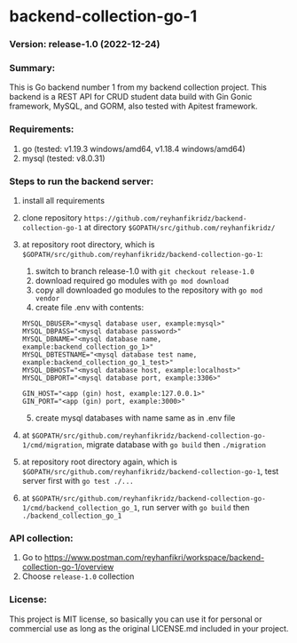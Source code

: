 # backend-collection-go-1

### Version: release-1.0 (2022-12-24)

### Summary:
This is Go backend number 1 from my backend collection project. This backend is a REST API for CRUD student data build with Gin Gonic framework, MySQL, and GORM, also tested with Apitest framework.

### Requirements:
1. go (tested: v1.19.3 windows/amd64, v1.18.4 windows/amd64)
2. mysql (tested: v8.0.31)

### Steps to run the backend server:
1. install all requirements
2. clone repository `https://github.com/reyhanfikridz/backend-collection-go-1` at directory `$GOPATH/src/github.com/reyhanfikridz/`
3. at repository root directory, which is `$GOPATH/src/github.com/reyhanfikridz/backend-collection-go-1`:
    1. switch to branch release-1.0 with `git checkout release-1.0`
    2. download required go modules with `go mod download`
    3. copy all downloaded go modules to the repository with `go mod vendor`
    4. create file .env with contents:

    ```
    MYSQL_DBUSER="<mysql database user, example:mysql>"
    MYSQL_DBPASS="<mysql database password>"
    MYSQL_DBNAME="<mysql database name, example:backend_collection_go_1>"
    MYSQL_DBTESTNAME="<mysql database test name, example:backend_collection_go_1_test>"
    MYSQL_DBHOST="<mysql database host, example:localhost>"
    MYSQL_DBPORT="<mysql database port, example:3306>"

    GIN_HOST="<app (gin) host, example:127.0.0.1>"
    GIN_PORT="<app (gin) port, example:3000>"
    ```

    5. create mysql databases with name same as in .env file
4. at `$GOPATH/src/github.com/reyhanfikridz/backend-collection-go-1/cmd/migration`, migrate database with `go build` then `./migration`
5. at repository root directory again, which is `$GOPATH/src/github.com/reyhanfikridz/backend-collection-go-1`, test server first with `go test ./...`
6. at `$GOPATH/src/github.com/reyhanfikridz/backend-collection-go-1/cmd/backend_collection_go_1`, run server with `go build` then `./backend_collection_go_1`

### API collection:
1. Go to https://www.postman.com/reyhanfikri/workspace/backend-collection-go-1/overview
2. Choose `release-1.0` collection

### License:
This project is MIT license, so basically you can use it for personal or commercial use as long as the original LICENSE.md included in your project.
